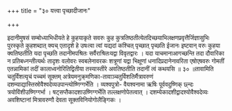 +++
title = "३० यत्त्वा पृच्छादीजानः"

+++

इदानीमुषसं सम्बोध्याभिधीयते हे कुहयाकृते सवरुः कुह कुत्रतिष्ठतीत्येतदिच्छयाभिलक्षणप्रवृत्तैर्जिज्ञासुभिः पुरस्कृते कुहशब्दात् क्यच् एतादृशे हे उषःत्वा त्वां यद्यदां कश्चित् पृच्छात् पृच्छति ईजानः इष्टवान् वरुः कुहया क्वतिष्ठतीति यदा पृच्छति तदानीमपश्रितः सर्वैराश्रितःयद्वा विवृतद्वारः । यदा याचमानाआगच्छन्ति तदा दौवारिका न प्रतिबध्नन्तीत्यर्थः तादृशः वलोवरः स्वबलेनावरकः शत्रूणां यद्वा भिक्षूणां धनादिप्रदानेनावरिता एषोएषवरुः गोमतीं एतन्नामिकां तदीं कालाध्वनोरितिद्वितीया तस्यास्तीरे अवतिष्ठतीति तदानीं त्वं कथयसि ॥ ३० ॥तावामिति चतुर्विंशत्यृचं पच्चमं सूक्तम् अत्रेयमनुक्र्मणिका-तावाञ्चतुर्विशतिर्मैत्रावरुणं दशम्याद्यास्तिस्रोवैश्वदेव्यउपान्त्योष्णिग्गर्भेति । व्यश्वपुत्रो- वैयश्वनामा ऋषिः पूर्ववदुष्णिक् छ्न्दः त्रयोविंशीउष्णिग्गर्भा । षट्सप्तैकादशाउष्णिग्गर्भेति तल्लक्षणोपेतत्वात् । दशम्येकादशीद्वादश्योवैश्वदेव्यः अवशिष्टानां मित्रावरुणौ देवता सूक्तविनियोगोलैङ्गिकः ।